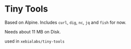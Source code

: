 # Tiny Tools

Based on Alpine. Includes `curl`, `dig`, `nc`, `jq` and `fish` for now.

Needs about 11 MB on Disk.

used in ``xebialabs/tiny-tools``